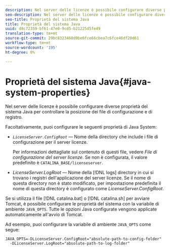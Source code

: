 ```yaml
---
description: Nel server delle licenze è possibile configurare diverse proprietà del sistema Java per controllare la posizione dei file di configurazione e di registro.
seo-description: Nel server delle licenze è possibile configurare diverse proprietà del sistema Java per controllare la posizione dei file di configurazione e di registro.
seo-title: Proprietà del sistema Java
title: Proprietà del sistema Java
uuid: d8c72359-bf61-47e0-9cd5-b21225d5fe49
translation-type: tm+mt
source-git-commit: 29bc8323460d9be0fce66cbea7c6fce46df20d61
workflow-type: tm+mt
source-wordcount: '195'
ht-degree: 0%

---
```



# Proprietà del sistema Java{#java-system-properties}

Nel server delle licenze è possibile configurare diverse proprietà del sistema Java per controllare la posizione dei file di configurazione e di registro.

Facoltativamente, puoi configurare le seguenti proprietà di Java System:

* *`LicenseServer.ConfigRoot`* — Nome della directory che include i file di configurazione per il server licenze.

   Per informazioni dettagliate sul contenuto di questi file, vedere *File di configurazione del server licenze*. Se non è configurata, il valore predefinito è `CATALINA_BASE/licenseserver`.

* *LicenseServer.LogRoot* — Nome della  [!DNL logs] directory in cui si trovano i registri dell&#39;applicazione del server licenze. Se il nome di questa directory non è stato modificato, per impostazione predefinita il nome di questa directory è configurato come *LicenseServer.ConfigRoot*.

Se si utilizza il file [!DNL catalina.bat] o [!DNL catalina.sh] per avviare Tomcat, è possibile configurare le proprietà del sistema con la variabile di ambiente `JAVA_OPTS`. Tutte le opzioni Java configurate vengono applicate automaticamente all&#39;avvio di Tomcat.

Ad esempio, puoi configurare la variabile di ambiente `JAVA_OPTS` come segue:

```
JAVA_OPTS=-DLicenseServer.ConfigRoot="absolute-path-to-config-folder" 
  -DLicenseServer.LogRoot="absolute-path-to-log-folder"
```

